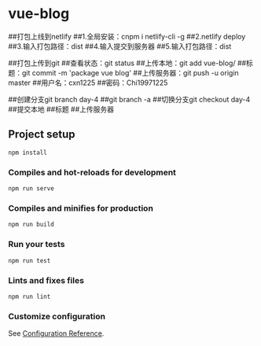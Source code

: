 # vue-blog
##打包上线到netlify
##1.全局安装：cnpm i netlify-cli -g
##2.netlify deploy
##3.输入打包路径：dist
##4.输入提交到服务器
##5.输入打包路径：dist

##打包上传到git
##查看状态：git status
##上传本地：git add vue-blog/
##标题：git commit -m 'package vue blog'
##上传服务器：git push -u origin master
##用户名：cxn1225
##密码：Chi19971225

##创建分支git branch day-4
##git branch -a
##切换分支git checkout day-4
##提交本地
##标题
##上传服务器




## Project setup
```
npm install
```

### Compiles and hot-reloads for development
```
npm run serve
```

### Compiles and minifies for production
```
npm run build
```

### Run your tests
```
npm run test
```

### Lints and fixes files
```
npm run lint
```

### Customize configuration
See [Configuration Reference](https://cli.vuejs.org/config/).
